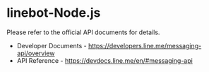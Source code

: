 # linebot-Node.js

Please refer to the official API documents for details.
- Developer Documents - https://developers.line.me/messaging-api/overview
- API Reference - https://devdocs.line.me/en/#messaging-api

